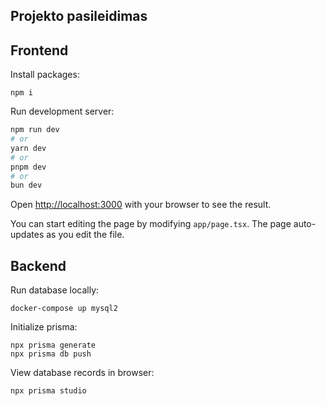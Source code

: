 ## Projekto pasileidimas

## Frontend

Install packages:
```
npm i
```

Run development server:
```bash
npm run dev
# or
yarn dev
# or
pnpm dev
# or
bun dev
```

Open [http://localhost:3000](http://localhost:3000) with your browser to see the result.

You can start editing the page by modifying `app/page.tsx`. The page auto-updates as you edit the file.


## Backend

Run database locally:
```
docker-compose up mysql2
```

Initialize prisma:
```
npx prisma generate
npx prisma db push
```

View database records in browser:
```
npx prisma studio
```
